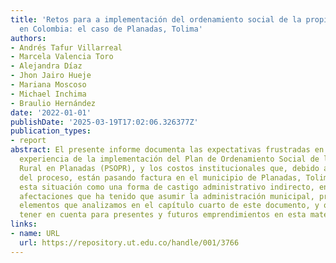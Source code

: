 ```yaml
---
title: 'Retos para a implementación del ordenamiento social de la propiedad rural
  en Colombia: el caso de Planadas, Tolima'
authors:
- Andrés Tafur Villarreal
- Marcela Valencia Toro
- Alejandra Díaz
- Jhon Jairo Hueje
- Mariana Moscoso
- Michael Inchima
- Braulio Hernández
date: '2022-01-01'
publishDate: '2025-03-19T17:02:06.326377Z'
publication_types:
- report
abstract: El presente informe documenta las expectativas frustradas en torno a la
  experiencia de la implementación del Plan de Ordenamiento Social de la Propiedad
  Rural en Planadas (PSOPR), y los costos institucionales que, debido a las fallas
  del proceso, están pasando factura en el municipio de Planadas, Tolima. Caracterizamos
  esta situación como una forma de castigo administrativo indirecto, en vista de las
  afectaciones que ha tenido que asumir la administración municipal, producto de varios
  elementos que analizamos en el capítulo cuarto de este documento, y que recomendamos
  tener en cuenta para presentes y futuros emprendimientos en esta materia.
links:
- name: URL
  url: https://repository.ut.edu.co/handle/001/3766
---
```

